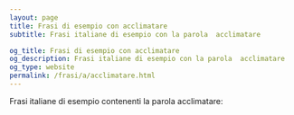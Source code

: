 ```yaml
---
layout: page
title: Frasi di esempio con acclimatare 
subtitle: Frasi italiane di esempio con la parola  acclimatare

og_title: Frasi di esempio con acclimatare 
og_description: Frasi italiane di esempio con la parola  acclimatare
og_type: website
permalink: /frasi/a/acclimatare.html
---
```


Frasi italiane di esempio contenenti la parola acclimatare:


